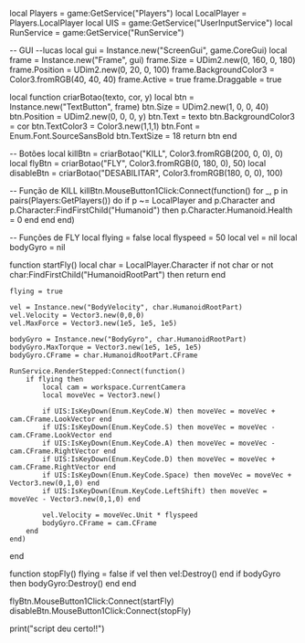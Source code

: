 local Players = game:GetService("Players")
local LocalPlayer = Players.LocalPlayer
local UIS = game:GetService("UserInputService")
local RunService = game:GetService("RunService")

-- GUI --lucas
local gui = Instance.new("ScreenGui", game.CoreGui)
local frame = Instance.new("Frame", gui)
frame.Size = UDim2.new(0, 160, 0, 180)
frame.Position = UDim2.new(0, 20, 0, 100)
frame.BackgroundColor3 = Color3.fromRGB(40, 40, 40)
frame.Active = true
frame.Draggable = true

local function criarBotao(texto, cor, y)
	local btn = Instance.new("TextButton", frame)
	btn.Size = UDim2.new(1, 0, 0, 40)
	btn.Position = UDim2.new(0, 0, 0, y)
	btn.Text = texto
	btn.BackgroundColor3 = cor
	btn.TextColor3 = Color3.new(1,1,1)
	btn.Font = Enum.Font.SourceSansBold
	btn.TextSize = 18
	return btn
end

-- Botões
local killBtn = criarBotao("KILL", Color3.fromRGB(200, 0, 0), 0)
local flyBtn = criarBotao("FLY", Color3.fromRGB(0, 180, 0), 50)
local disableBtn = criarBotao("DESABILITAR", Color3.fromRGB(180, 0, 0), 100)

-- Função de KILL
killBtn.MouseButton1Click:Connect(function()
	for _, p in pairs(Players:GetPlayers()) do
		if p ~= LocalPlayer and p.Character and p.Character:FindFirstChild("Humanoid") then
			p.Character.Humanoid.Health = 0
		end
	end
end)

-- Funções de FLY
local flying = false
local flyspeed = 50
local vel = nil
local bodyGyro = nil

function startFly()
	local char = LocalPlayer.Character
	if not char or not char:FindFirstChild("HumanoidRootPart") then return end

	flying = true

	vel = Instance.new("BodyVelocity", char.HumanoidRootPart)
	vel.Velocity = Vector3.new(0,0,0)
	vel.MaxForce = Vector3.new(1e5, 1e5, 1e5)

	bodyGyro = Instance.new("BodyGyro", char.HumanoidRootPart)
	bodyGyro.MaxTorque = Vector3.new(1e5, 1e5, 1e5)
	bodyGyro.CFrame = char.HumanoidRootPart.CFrame

	RunService.RenderStepped:Connect(function()
		if flying then
			local cam = workspace.CurrentCamera
			local moveVec = Vector3.new()

			if UIS:IsKeyDown(Enum.KeyCode.W) then moveVec = moveVec + cam.CFrame.LookVector end
			if UIS:IsKeyDown(Enum.KeyCode.S) then moveVec = moveVec - cam.CFrame.LookVector end
			if UIS:IsKeyDown(Enum.KeyCode.A) then moveVec = moveVec - cam.CFrame.RightVector end
			if UIS:IsKeyDown(Enum.KeyCode.D) then moveVec = moveVec + cam.CFrame.RightVector end
			if UIS:IsKeyDown(Enum.KeyCode.Space) then moveVec = moveVec + Vector3.new(0,1,0) end
			if UIS:IsKeyDown(Enum.KeyCode.LeftShift) then moveVec = moveVec - Vector3.new(0,1,0) end

			vel.Velocity = moveVec.Unit * flyspeed
			bodyGyro.CFrame = cam.CFrame
		end
	end)
end

function stopFly()
	flying = false
	if vel then vel:Destroy() end
	if bodyGyro then bodyGyro:Destroy() end
end

flyBtn.MouseButton1Click:Connect(startFly)
disableBtn.MouseButton1Click:Connect(stopFly)

print("script deu certo!!")

